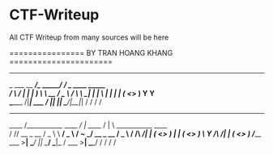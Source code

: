 # CTF-Writeup
All CTF Writeup from many sources will be here 

================ BY TRAN HOANG KHANG ======================

_______________________________   _____                       
\_   ___ \__    ___/\_   _____/ _/ ____\______  ____   _____  
/    \  \/ |    |    |    __)   \   __\\_  __ \/  _ \ /     \ 
\     \____|    |    |     \     |  |   |  | \(  <_> )  Y Y  \
 \______  /|____|    \___  /     |__|   |__|   \____/|__|_|  /
        \/               \/                                \/ 
__________                      __             ___ ___                       
\____    /___________  ____   _/  |_  ____    /   |   \   ___________  ____  
  /     // __ \_  __ \/  _ \  \   __\/  _ \  /    ~    \_/ __ \_  __ \/  _ \ 
 /     /\  ___/|  | \(  <_> )  |  | (  <_> ) \    Y    /\  ___/|  | \(  <_> )
/_______ \___  >__|   \____/   |__|  \____/   \___|_  /  \___  >__|   \____/ 
        \/   \/                                     \/       \/ 
        
